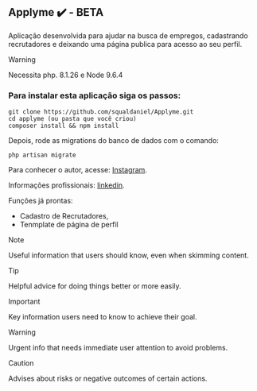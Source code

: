 ## Applyme :heavy_check_mark: - BETA
Aplicação desenvolvida para ajudar na busca de empregos, cadastrando recrutadores e deixando uma página publica para acesso ao seu perfil.
> [!WARNING]
> Necessita php. 8.1.26 e Node 9.6.4

### Para instalar esta aplicação siga os passos: 
```
git clone https://github.com/squaldaniel/Applyme.git
cd applyme (ou pasta que você criou)
composer install && npm install
```
Depois, rode as migrations do banco de dados com o comando:
```
php artisan migrate
```

Para conhecer o autor, acesse: [Instagram](https://www.instagram.com/danielshoganmkt/).

Informações profissionais: [linkedin](https://www.linkedin.com/in/danielshogans/).

Funções já prontas:

* Cadastro de Recrutadores,
* Tenmplate de página de perfil

> [!NOTE]
> Useful information that users should know, even when skimming content.

> [!TIP]
> Helpful advice for doing things better or more easily.

> [!IMPORTANT]
> Key information users need to know to achieve their goal.

> [!WARNING]
> Urgent info that needs immediate user attention to avoid problems.

> [!CAUTION]
> Advises about risks or negative outcomes of certain actions.


